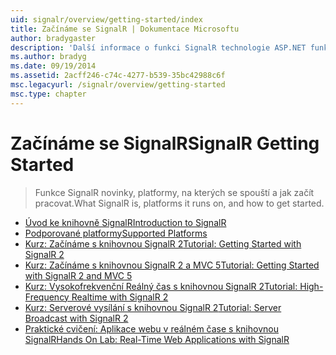 ```yaml
---
uid: signalr/overview/getting-started/index
title: Začínáme se SignalR | Dokumentace Microsoftu
author: bradygaster
description: 'Další informace o funkci SignalR technologie ASP.NET funkce SignalR technologie ASP.NET je nová knihovna pro vývojáře využívající technologii ASP.NET, který usnadňuje vývoj funkcí v reálném čase. Funkce SignalR umožňuje bi...'
ms.author: bradyg
ms.date: 09/19/2014
ms.assetid: 2acff246-c74c-4277-b539-35bc42988c6f
msc.legacyurl: /signalr/overview/getting-started
msc.type: chapter
---
```

<a name="signalr-getting-started"></a><span data-ttu-id="502cb-104">Začínáme se SignalR</span><span class="sxs-lookup"><span data-stu-id="502cb-104">SignalR Getting Started</span></span>
====================
> <span data-ttu-id="502cb-105">Funkce SignalR novinky, platformy, na kterých se spouští a jak začít pracovat.</span><span class="sxs-lookup"><span data-stu-id="502cb-105">What SignalR is, platforms it runs on, and how to get started.</span></span>


- [<span data-ttu-id="502cb-106">Úvod ke knihovně SignalR</span><span class="sxs-lookup"><span data-stu-id="502cb-106">Introduction to SignalR</span></span>](introduction-to-signalr.md)
- [<span data-ttu-id="502cb-107">Podporované platformy</span><span class="sxs-lookup"><span data-stu-id="502cb-107">Supported Platforms</span></span>](supported-platforms.md)
- [<span data-ttu-id="502cb-108">Kurz: Začínáme s knihovnou SignalR 2</span><span class="sxs-lookup"><span data-stu-id="502cb-108">Tutorial: Getting Started with SignalR 2</span></span>](tutorial-getting-started-with-signalr.md)
- [<span data-ttu-id="502cb-109">Kurz: Začínáme s knihovnou SignalR 2 a MVC 5</span><span class="sxs-lookup"><span data-stu-id="502cb-109">Tutorial: Getting Started with SignalR 2 and MVC 5</span></span>](tutorial-getting-started-with-signalr-and-mvc.md)
- [<span data-ttu-id="502cb-110">Kurz: Vysokofrekvenční Reálný čas s knihovnou SignalR 2</span><span class="sxs-lookup"><span data-stu-id="502cb-110">Tutorial: High-Frequency Realtime with SignalR 2</span></span>](tutorial-high-frequency-realtime-with-signalr.md)
- [<span data-ttu-id="502cb-111">Kurz: Serverové vysílání s knihovnou SignalR 2</span><span class="sxs-lookup"><span data-stu-id="502cb-111">Tutorial: Server Broadcast with SignalR 2</span></span>](tutorial-server-broadcast-with-signalr.md)
- [<span data-ttu-id="502cb-112">Praktické cvičení: Aplikace webu v reálném čase s knihovnou SignalR</span><span class="sxs-lookup"><span data-stu-id="502cb-112">Hands On Lab: Real-Time Web Applications with SignalR</span></span>](real-time-web-applications-with-signalr.md)
